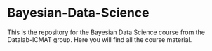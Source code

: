 # Bayesian-Data-Science
This is the repository for the Bayesian Data Science course from the Datalab-ICMAT group. Here you will find all the course material.
